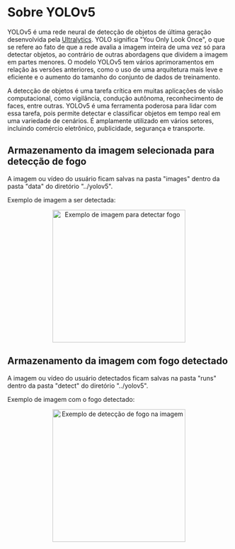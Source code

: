 # Sobre YOLOv5

YOLOv5 é uma rede neural de detecção de objetos de última geração desenvolvida pela <a href="https://ultralytics.com">Ultralytics</a>. YOLO significa "You Only Look Once", o que se refere ao fato de que a rede avalia a imagem inteira de uma vez só para detectar objetos, ao contrário de outras abordagens que dividem a imagem em partes menores. O modelo YOLOv5 tem vários aprimoramentos em relação às versões anteriores, como o uso de uma arquitetura mais leve e eficiente e o aumento do tamanho do conjunto de dados de treinamento.

A detecção de objetos é uma tarefa crítica em muitas aplicações de visão computacional, como vigilância, condução autônoma, reconhecimento de faces, entre outras. YOLOv5 é uma ferramenta poderosa para lidar com essa tarefa, pois permite detectar e classificar objetos em tempo real em uma variedade de cenários. É amplamente utilizado em vários setores, incluindo comércio eletrônico, publicidade, segurança e transporte.

## Armazenamento da imagem selecionada para detecção de fogo

A imagem ou vídeo do usuário ficam salvas na pasta "images" dentro da pasta "data" do diretório "../yolov5".

Exemplo de imagem a ser detectada:

<div  align="center">
	<img  src="https://user-images.githubusercontent.com/79182711/228648196-feca21f4-3962-4d8c-bd4e-0b0866e6efee.jpg"  alt="Exemplo de imagem para detectar fogo"  title="Exemplo de imagem para detectar fogo"  width="300" />
</div>

## Armazenamento da imagem com fogo detectado

A imagem ou vídeo do usuário detectados ficam salvas na pasta "runs" dentro da pasta "detect" do diretório "../yolov5".

Exemplo de imagem com o fogo detectado:

<div  align="center">
	<img  src="https://user-images.githubusercontent.com/79182711/228649872-dff54723-c1eb-42fe-8cbc-cc351553ece2.jpg"  alt="Exemplo de detecção de fogo na imagem"  title="Exemplo de detecção de fogo na imagem"  width="300" />
</div>